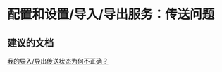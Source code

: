 <properties
    pageTitle="配置和设置/导入/导出服务：传送问题"
    description="配置和设置/导入/导出服务：传送问题"
    service="microsoft.classicstorage"
    resource="storageaccounts"
    authors="aashu"
    displayOrder=""
    selfHelpType="generic"
    supportTopicIds="32436012"
    resourceTags=""
    productPesIds="15629"
    cloudEnvironments="public"
/>


# 配置和设置/导入/导出服务：传送问题

## **建议的文档**
[我的导入/导出传送状态为何不正确？](http://go.microsoft.com/fwlink/?LinkId=785090)



<!--HONumber=Jul16_HO4-->


